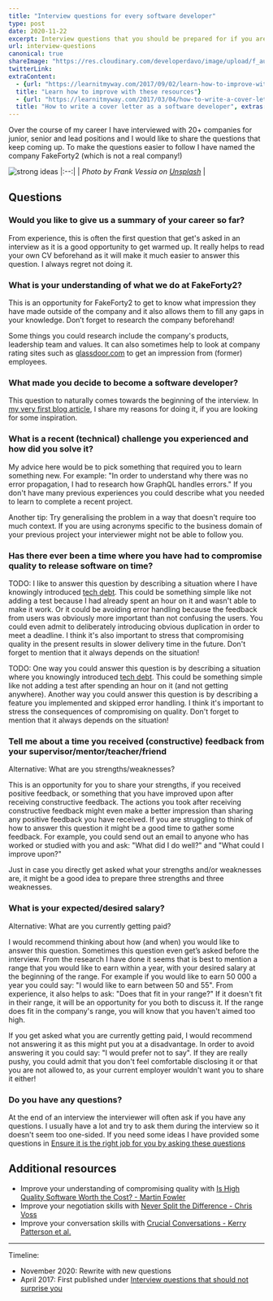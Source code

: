 ```yaml
---
title: "Interview questions for every software developer"
type: post
date: 2020-11-22
excerpt: Interview questions that you should be prepared for if you are looking for a job as a software developer
url: interview-questions
canonical: true
shareImage: "https://res.cloudinary.com/developerdavo/image/upload/f_auto,w_1200/https://res.cloudinary.com/developerdavo/image/upload/v1606063315/learnitmyway/frank-vessia-9upRLljfKP8-unsplash_k7v5x3.jpg"
twitterLink:
extraContent:
  - {url: "https://learnitmyway.com/2017/09/02/learn-how-to-improve-with-these-resources/", 
  title: "Learn how to improve with these resources"}
  - {url: "https://learnitmyway.com/2017/03/04/how-to-write-a-cover-letter-as-a-software-developer/", 
  title: "How to write a cover letter as a software developer", extras: "(cover letter included)"}
---
```


Over the course of my career I have interviewed with 20+ companies for junior, senior and lead positions and I would like to share the questions that keep coming up. To make the questions easier to follow I have named the company FakeForty2 (which is not a real company!)

![strong ideas](https://res.cloudinary.com/developerdavo/image/upload/f_auto,w_1000/v1606063315/learnitmyway/frank-vessia-9upRLljfKP8-unsplash_k7v5x3.jpg)
|:--:|
| *Photo by Frank Vessia on [Unsplash](https://unsplash.com/photos/9upRLljfKP8)* |

<!--more-->
<!-- og:description -->

## Questions

### Would you like to give us a summary of your career so far?

From experience, this is often the first question that get's asked in an interview as it is a good opportunity to get warmed up. It really helps to read your own CV beforehand as it will make it much easier to answer this question. I always regret not doing it.

### What is your understanding of what we do at FakeForty2?

This is an opportunity for FakeForty2 to get to know what impression they have made outside of the company and it also allows them to fill any gaps in your knowledge. Don’t forget to research the company beforehand! 

Some things you could research include the company's products, leadership team and values. It can also sometimes help to look at company rating sites such as [glassdoor.com](https://www.glassdoor.com) to get an impression from (former) employees. 

### What made you decide to become a software developer?

This question to naturally comes towards the beginning of the interview. In [my very first blog article](https://learnitmyway.com/2016/08/10/why-i-changed-careers/), I share my reasons for doing it, if you are looking for some inspiration.

### What is a recent (technical) challenge you experienced and how did you solve it?

My advice here would be to pick something that required you to learn something new. For example: "In order to understand why there was no error propagation, I had to research how GraphQL handles errors." If you don't have many previous experiences you could describe what you needed to learn to complete a recent project.

Another tip: Try generalising the problem in a way that doesn't require too much context. If you are using acronyms specific to the business domain of your previous project your interviewer might not be able to follow you.

### Has there ever been a time where you have had to compromise quality to release software on time?

TODO: I like to answer this question by describing a situation where I have knowingly introduced [tech debt](https://en.wikipedia.org/wiki/Technical_debt). This could be something simple like not adding a test because I had already spent an hour on it and wasn't able to make it work. Or it could be avoiding error handling because the feedback from users was obviously more important than not confusing the users. You could even admit to deliberately introducing obvious duplication in order to meet a deadline. I think it's also important to stress that compromising quality in the present results in slower delivery time in the future. Don't forget to mention that it always depends on the situation!

TODO: One way you could answer this question is by describing a situation where you knowingly introduced [tech debt](https://en.wikipedia.org/wiki/Technical_debt). This could be something simple like not adding a test after spending an hour on it (and not getting anywhere). Another way you could answer this question is by describing a feature you implemented and skipped error handling. I think it's important to stress the consequences of compromising on quality. Don't forget to mention that it always depends on the situation!

### Tell me about a time you received (constructive) feedback from your supervisor/mentor/teacher/friend

Alternative: What are you strengths/weaknesses?

This is an opportunity for you to share your strengths, if you received positive feedback, or something that you have improved upon after receiving constructive feedback. The actions you took after receiving constructive feedback might even make a better impression than sharing any positive feedback you have received. If you are struggling to think of how to answer this question it might be a good time to gather some feedback. For example, you could send out an email to anyone who has worked or studied with you and ask: "What did I do well?" and "What could I improve upon?"

Just in case you directly get asked what your strengths and/or weaknesses are, it might be a good idea to prepare three strengths and three weaknesses.

### What is your expected/desired salary?

Alternative: What are you currently getting paid?

I would recommend thinking about how (and when) you would like to answer this question. Sometimes this question even get’s asked before the interview. From the research I have done it seems that is best to mention a range that you would like to earn within a year, with your desired salary at the beginning of the range. For example if you would like to earn 50 000 a year you could say: "I would like to earn between 50 and 55". From experience, it also helps to ask: "Does that fit in your range?" If it doesn't fit in their range, it will be an opportunity for you both to discuss it. If the range does fit in the company's range, you will know that you haven't aimed too high.

If you get asked what you are currently getting paid, I would recommend not answering it as this might put you at a disadvantage. In order to avoid answering it you could say: "I would prefer not to say". If they are really pushy, you could admit that you don't feel comfortable disclosing it or that you are not allowed to, as your current employer wouldn't want you to share it either!

### Do you have any questions?

At the end of an interview the interviewer will often ask if you have any questions. I usually have a lot and try to ask them during the interview so it doesn't seem too one-sided. If you need some ideas I have provided some questions in [Ensure it is the right job for you by asking these questions](https://medium.com/@developerdavo/ensure-it-is-the-right-job-for-you-by-asking-these-questions-e68dcf3d1bd4) 

## Additional resources

- Improve your understanding of compromising quality with [Is High Quality Software Worth the Cost? - Martin Fowler](https://martinfowler.com/articles/is-quality-worth-cost.html)
- Improve your negotiation skills with [Never Split the Difference - Chris Voss](https://www.goodreads.com/book/show/26156469-never-split-the-difference?from_search=true)
- Improve your conversation skills with [Crucial Conversations - Kerry Patterson et al.](https://www.goodreads.com/book/show/15014.Crucial_Conversations)

---

Timeline:

- November 2020: Rewrite with new questions
- April 2017: First published under [Interview questions that should not surprise you](https://learnitmyway.com/2017/04/02/how-to-prepare-for-an-interview-as-a-software-developer-part-i/)